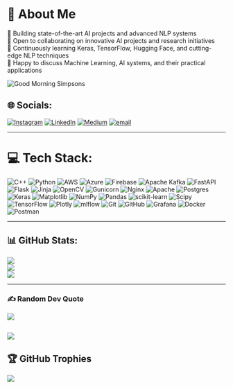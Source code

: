 # 💫 About Me  
🔭 Building state-of-the-art AI projects and advanced NLP systems  
👯 Open to collaborating on innovative AI projects and research initiatives  
🌱 Continuously learning Keras, TensorFlow, Hugging Face, and cutting-edge NLP techniques  
💬 Happy to discuss Machine Learning, AI systems, and their practical applications  

![Good Morning Simpsons](https://raw.githubusercontent.com/akshatkhatri/akshatkhatri/main/Penguins.gif)


## 🌐 Socials:
[![Instagram](https://img.shields.io/badge/Instagram-%23E4405F.svg?logo=Instagram&logoColor=white)](https://instagram.com/akshatkhatri10) 
[![LinkedIn](https://img.shields.io/badge/LinkedIn-%230077B5.svg?logo=linkedin&logoColor=white)](https://linkedin.com/in/iamakshatkhatri) 
[![Medium](https://img.shields.io/badge/Medium-12100E?logo=medium&logoColor=white)](https://medium.com/@akshat.dev) 
[![email](https://img.shields.io/badge/Email-D14836?logo=gmail&logoColor=white)](mailto:akshatkhatri.dev@gmail.com) 

---

# 💻 Tech Stack:
![C++](https://img.shields.io/badge/c++-%2300599C.svg?style=for-the-badge&logo=c%2B%2B&logoColor=white) 
![Python](https://img.shields.io/badge/python-3670A0?style=for-the-badge&logo=python&logoColor=ffdd54) 
![AWS](https://img.shields.io/badge/AWS-%23FF9900.svg?style=for-the-badge&logo=amazon-aws&logoColor=white) 
![Azure](https://img.shields.io/badge/azure-%230072C6.svg?style=for-the-badge&logo=microsoftazure&logoColor=white) 
![Firebase](https://img.shields.io/badge/firebase-%23039BE5.svg?style=for-the-badge&logo=firebase) 
![Apache Kafka](https://img.shields.io/badge/Apache%20Kafka-000?style=for-the-badge&logo=apachekafka) 
![FastAPI](https://img.shields.io/badge/FastAPI-005571?style=for-the-badge&logo=fastapi) 
![Flask](https://img.shields.io/badge/flask-%23000.svg?style=for-the-badge&logo=flask&logoColor=white) 
![Jinja](https://img.shields.io/badge/jinja-white.svg?style=for-the-badge&logo=jinja&logoColor=black) 
![OpenCV](https://img.shields.io/badge/opencv-%23white.svg?style=for-the-badge&logo=opencv&logoColor=white) 
![Gunicorn](https://img.shields.io/badge/gunicorn-%298729.svg?style=for-the-badge&logo=gunicorn&logoColor=white) 
![Nginx](https://img.shields.io/badge/nginx-%23009639.svg?style=for-the-badge&logo=nginx&logoColor=white) 
![Apache](https://img.shields.io/badge/apache-%23D42029.svg?style=for-the-badge&logo=apache&logoColor=white) 
![Postgres](https://img.shields.io/badge/postgres-%23316192.svg?style=for-the-badge&logo=postgresql&logoColor=white) 
![Keras](https://img.shields.io/badge/Keras-%23D00000.svg?style=for-the-badge&logo=Keras&logoColor=white) 
![Matplotlib](https://img.shields.io/badge/Matplotlib-%23ffffff.svg?style=for-the-badge&logo=Matplotlib&logoColor=black) 
![NumPy](https://img.shields.io/badge/numpy-%23013243.svg?style=for-the-badge&logo=numpy&logoColor=white) 
![Pandas](https://img.shields.io/badge/pandas-%23150458.svg?style=for-the-badge&logo=pandas&logoColor=white) 
![scikit-learn](https://img.shields.io/badge/scikit--learn-%23F7931E.svg?style=for-the-badge&logo=scikit-learn&logoColor=white) 
![Scipy](https://img.shields.io/badge/SciPy-%230C55A5.svg?style=for-the-badge&logo=scipy&logoColor=%white) 
![TensorFlow](https://img.shields.io/badge/TensorFlow-%23FF6F00.svg?style=for-the-badge&logo=TensorFlow&logoColor=white) 
![Plotly](https://img.shields.io/badge/Plotly-%233F4F75.svg?style=for-the-badge&logo=plotly&logoColor=white) 
![mlflow](https://img.shields.io/badge/mlflow-%23d9ead3.svg?style=for-the-badge&logo=numpy&logoColor=blue) 
![Git](https://img.shields.io/badge/git-%23F05033.svg?style=for-the-badge&logo=git&logoColor=white) 
![GitHub](https://img.shields.io/badge/github-%23121011.svg?style=for-the-badge&logo=github&logoColor=white) 
![Grafana](https://img.shields.io/badge/grafana-%23F46800.svg?style=for-the-badge&logo=grafana&logoColor=white) 
![Docker](https://img.shields.io/badge/docker-%230db7ed.svg?style=for-the-badge&logo=docker&logoColor=white) 
![Postman](https://img.shields.io/badge/Postman-FF6C37?style=for-the-badge&logo=postman&logoColor=white)

---

## 📊 GitHub Stats:
![](https://github-readme-stats.vercel.app/api?username=akshatkhatri&theme=onedark&hide_border=false&include_all_commits=false&count_private=true)<br/>
![](https://nirzak-streak-stats.vercel.app/?user=akshatkhatri&theme=onedark&hide_border=false)<br/>
![](https://github-readme-stats.vercel.app/api/top-langs/?username=akshatkhatri&theme=onedark&hide_border=false&include_all_commits=false&count_private=true&layout=compact)

---

### ✍️ Random Dev Quote
![](https://quotes-github-readme.vercel.app/api?type=horizontal&theme=gruvbox)

[![](https://visitcount.itsvg.in/api?id=akshatkhatri&icon=0&color=0)](https://visitcount.itsvg.in)
---
## 🏆 GitHub Trophies
![](https://github-profile-trophy.vercel.app/?username=akshatkhatri&theme=gruvbox&no-frame=false&no-bg=true&margin-w=4)



